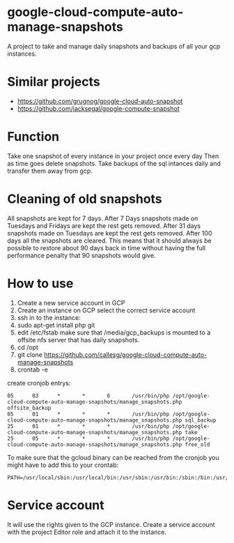 # google-cloud-compute-auto-manage-snapshots
A project to take and manage daily snapshots and backups of all your gcp instances.

# Similar projects
* https://github.com/grugnog/google-cloud-auto-snapshot
* https://github.com/jacksegal/google-compute-snapshot



# Function
Take one snapshot of every instance in your project once every day
Then as time goes delete snapshots.
Take backups of the sql intances daily and transfer them away from gcp.

# Cleaning of old snapshots
All snapshots are kept for 7 days. After 7 Days snapshots made on Tuesdays and Fridays are kept the rest gets removed. After 31 days snapshots made on Tuesdays are kept the rest gets removed. After 100 days all the snapshots are cleared. This means that it should always be possible to restore about 90 days back in time without having the full performance penalty that 90 snapshots would give.

# How to use
1. Create a new service account in GCP
1. Create an instance on GCP select the correct service account
1. ssh in to the instance:
1. sudo apt-get install php git
1. edit /etc/fstab make sure that /media/gcp_backups is mounted to a offsite nfs server that has daily snapshots.
1. cd /opt
1. git clone https://github.com/callesg/google-cloud-compute-auto-manage-snapshots
1. crontab -e


create cronjob entrys:
```cronjob
05      03      *       *       6       /usr/bin/php /opt/google-cloud-compute-auto-manage-snapshots/manage_snapshots.php offsite_backup
05      01      *       *       *       /usr/bin/php /opt/google-cloud-compute-auto-manage-snapshots/manage_snapshots.php sql_backup
25      01      *       *       *       /usr/bin/php /opt/google-cloud-compute-auto-manage-snapshots/manage_snapshots.php take
25      05      *       *       *       /usr/bin/php /opt/google-cloud-compute-auto-manage-snapshots/manage_snapshots.php free_old
```

To make sure that the gcloud binary can be reached from the cronjob you might have to add this to your crontab:
```
PATH=/usr/local/sbin:/usr/local/bin:/usr/sbin:/usr/bin:/sbin:/bin:/usr/games:/usr/local/games:/snap/bin
```

# Service account
It will use the rights given to the GCP instance.
Create a service account with the project Editor role and attach it to the instance.

